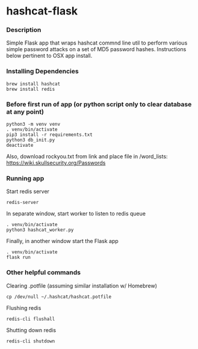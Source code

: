 # hashcat-flask

### Description
Simple Flask app that wraps hashcat commnd line util to perform various simple password attacks on a set of MD5 password hashes. Instructions below pertinent to OSX app install.

### Installing Dependencies
```
brew install hashcat
brew install redis
```


### Before first run of app (or python script only to clear database at any point)
```
python3 -m venv venv
. venv/bin/activate
pip3 install -r requirements.txt
python3 db_init.py
deactivate
```
Also, download rockyou.txt from link and place file in /word_lists: https://wiki.skullsecurity.org/Passwords


### Running app
Start redis server

```
redis-server
```
In separate window, start worker to listen to redis queue
```
. venv/bin/activate
python3 hashcat_worker.py
```
Finally, in another window start the Flask app

```
. venv/bin/activate
flask run
```

### Other helpful commands
Clearing .potfile (assuming similar installation w/ Homebrew)
```
cp /dev/null ~/.hashcat/hashcat.potfile
```
Flushing redis
```
redis-cli flushall
```
Shutting down redis
```
redis-cli shutdown
```
